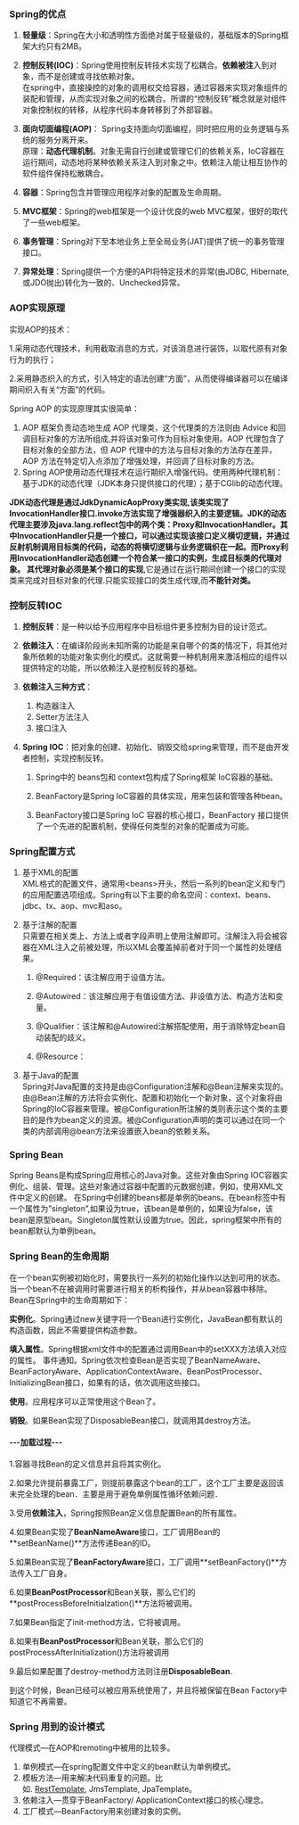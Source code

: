 ### Spring的优点

1. **轻量级**：Spring在大小和透明性方面绝对属于轻量级的，基础版本的Spring框架大约只有2MB。
2. **控制反转\(IOC\)**：Spring使用控制反转技术实现了松耦合。**依赖被注**入到对象，而不是创建或寻找依赖对象。  
   在spring中，直接操控的对象的调用权交给容器，通过容器来实现对象组件的装配和管理，从而实现对象之间的松耦合。所谓的“控制反转”概念就是对组件对象控制权的转移，从程序代码本身转移到了外部容器。

3. **面向切面编程\(AOP\)**： Spring支持面向切面编程，同时把应用的业务逻辑与系统的服务分离开来。  
   原理：**动态代理机制**。对象无需自行创建或管理它们的依赖关系，IoC容器在运行期间，动态地将某种依赖关系注入到对象之中。依赖注入能让相互协作的软件组件保持松散耦合。

4. **容器**：Spring包含并管理应用程序对象的配置及生命周期。

5. **MVC框架**：Spring的web框架是一个设计优良的web MVC框架，很好的取代了一些web框架。

6. **事务管理**：Spring对下至本地业务上至全局业务\(JAT\)提供了统一的事务管理接口。

7. **异常处理**：Spring提供一个方便的API将特定技术的异常\(由JDBC, Hibernate, 或JDO抛出\)转化为一致的、Unchecked异常。

### AOP实现原理

实现AOP的技术：

1.采用动态代理技术，利用截取消息的方式，对该消息进行装饰，以取代原有对象行为的执行；

2.采用静态织入的方式，引入特定的语法创建“方面”，从而使得编译器可以在编译期间织入有关“方面”的代码。

Spring AOP 的实现原理其实很简单：

1. AOP 框架负责动态地生成 AOP 代理类，这个代理类的方法则由 Advice 和回调目标对象的方法所组成,并将该对象可作为目标对象使用。AOP 代理包含了目标对象的全部方法，但 AOP 代理中的方法与目标对象的方法存在差异，AOP 方法在特定切入点添加了增强处理，并回调了目标对象的方法。 
2. Spring AOP使用动态代理技术在运行期织入增强代码。使用两种代理机制：基于JDK的动态代理（JDK本身只提供接口的代理）；基于CGlib的动态代理。

**JDK动态代理是通过JdkDynamicAopProxy类实现,该类实现了InvocationHandler接口.invoke方法实现了增强器织入的主要逻辑。**JDK的动态代理主要涉及java.lang.reflect包中的两个类：Proxy和InvocationHandler。其中InvocationHandler只是一个接口，可以通过实现该接口定义横切逻辑，并通过反射机制调用目标类的代码，动态的将横切逻辑与业务逻辑织在一起。而Proxy利用InvocationHandler动态创建一个符合某一接口的实例，生成目标类的代理对象。 其代理对象**必须是某个接口的实现**,它是通过在运行期间创建一个接口的实现类来完成对目标对象的代理.只能实现接口的类生成代理,而**不能针对类。**

### 控制反转IOC

1. **控制反转**：是一种以给予应用程序中目标组件更多控制为目的设计范式。
2. **依赖注入**：在编译阶段尚未知所需的功能是来自哪个的类的情况下，将其他对象所依赖的功能对象实例化的模式。这就需要一种机制用来激活相应的组件以提供特定的功能，所以依赖注入是控制反转的基础。
3. **依赖注入三种方式**：
   1. 构造器注入
   2. Setter方法注入
   3. 接口注入
4. **Spring IOC**：把对象的创建、初始化、销毁交给spring来管理，而不是由开发者控制，实现控制反转。

   1. Spring中的 beans包和 context包构成了Spring框架 IoC容器的基础。

   2. BeanFactory是Spring IoC容器的具体实现，用来包装和管理各种bean。

   3. BeanFactory接口是Spring IoC 容器的核心接口，BeanFactory 接口提供了一个先进的配置机制，使得任何类型的对象的配置成为可能。

### Spring配置方式

1. 基于XML的配置  
   XML格式的配置文件，通常用&lt;beans&gt;开头，然后一系列的bean定义和专门的应用配置选项组成。Spring有以下主要的命名空间：context、beans、jdbc、tx、aop、mvc和aso。

2. 基于注解的配置  
   只需要在相关类上、方法上或者字段声明上使用注解即可。注解注入将会被容器在XML注入之前被处理，所以XML会覆盖掉前者对于同一个属性的处理结果。

   1. @Required：该注解应用于设值方法。

   2. @Autowired：该注解应用于有值设值方法、非设值方法、构造方法和变量。

   3. @Qualifier：该注解和@Autowired注解搭配使用，用于消除特定bean自动装配的歧义。

   4. @Resource：

3. 基于Java的配置  
   Spring对Java配置的支持是由@Configuration注解和@Bean注解来实现的。由@Bean注解的方法将会实例化、配置和初始化一个新对象，这个对象将由Spring的IoC容器来管理。被@Configuration所注解的类则表示这个类的主要目的是作为bean定义的资源。被@Configuration声明的类可以通过在同一个类的内部调用@bean方法来设置嵌入bean的依赖关系。

### Spring Bean

Spring Beans是构成Spring应用核心的Java对象。这些对象由Spring IOC容器实例化、组装、管理。这些对象通过容器中配置的元数据创建，例如，使用XML文件中定义的创建。 在Spring中创建的beans都是单例的beans。在bean标签中有一个属性为”singleton”,如果设为true，该bean是单例的，如果设为false，该bean是原型bean。Singleton属性默认设置为true。因此，spring框架中所有的bean都默认为单例bean。

### Spring Bean的生命周期

在一个bean实例被初始化时，需要执行一系列的初始化操作以达到可用的状态。当一个bean不在被调用时需要进行相关的析构操作，并从bean容器中移除。Bean在Spring中的生命周期如下：

**实例化**。Spring通过new关键字将一个Bean进行实例化，JavaBean都有默认的构造函数，因此不需要提供构造参数。

**填入属性**。Spring根据xml文件中的配置通过调用Bean中的setXXX方法填入对应的属性。 事件通知。Spring依次检查Bean是否实现了BeanNameAware、BeanFactoryAware、ApplicationContextAware、BeanPostProcessor、InitializingBean接口，如果有的话，依次调用这些接口。

**使用**。应用程序可以正常使用这个Bean了。

**销毁**。如果Bean实现了DisposableBean接口，就调用其destroy方法。

#### ---加载过程---

1.容器寻找Bean的定义信息并且将其实例化。

2.如果允许提前暴露工厂，则提前暴露这个bean的工厂，这个工厂主要是返回该未完全处理的bean．主要是用于避免单例属性循环依赖问题．

3.受用**依赖注入**，Spring按照Bean定义信息配置Bean的所有属性。

4.如果Bean实现了**BeanNameAware**接口，工厂调用Bean的**setBeanName\(\)**方法传递Bean的ID。

5.如果Bean实现了**BeanFactoryAware**接口，工厂调用**setBeanFactory\(\)**方法传入工厂自身。

6.如果**BeanPostProcessor**和Bean关联，那么它们的**postProcessBeforeInitialzation\(\)**方法将被调用。

7.如果Bean指定了init-method方法，它将被调用。

8.如果有**BeanPostProcessor**和Bean关联，那么它们的postProcessAfterInitialization\(\)方法将被调用

9.最后如果配置了destroy-method方法则注册**DisposableBean**.

到这个时候，Bean已经可以被应用系统使用了，并且将被保留在Bean Factory中知道它不再需要。

### Spring 用到的设计模式

代理模式—在AOP和remoting中被用的比较多。

1. 单例模式—在spring配置文件中定义的bean默认为单例模式。
2. 模板方法—用来解决代码重复的问题。比如. [RestTemplate](http://howtodoinjava.com/2015/02/20/spring-restful-client-resttemplate-example/), JmsTemplate, JpaTemplate。
3. 依赖注入—贯穿于BeanFactory/ ApplicationContext接口的核心理念。
4. 工厂模式—BeanFactory用来创建对象的实例。



